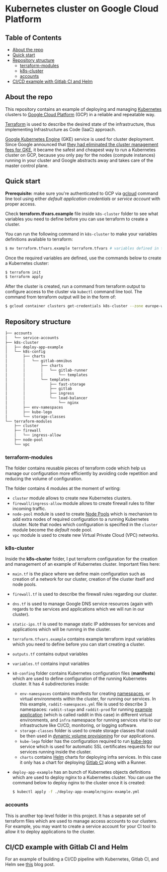 # Kubernetes cluster on Google Cloud Platform

## Table of Contents
* [About the repo](#about-the-repo)
* [Quick start](#quick-start)
* [Repository structure](#repository-structure)
   * [terraform-modules](#terraform-modules)
   * [k8s-cluster](#k8s-cluster)
   * [accounts](#accounts)
* [CI/CD example with Gitlab CI and Helm](#cicd-example-with-gitlab-ci-and-helm)

## About the repo
This repository contains an example of deploying and managing [Kubernetes](https://kubernetes.io/) clusters to [Google Cloud Platform](https://cloud.google.com/) (GCP) in a reliable and repeatable way.

[Terraform](https://www.terraform.io/) is used to describe the desired state of the infrastructure, thus implementing Infrastructure as Code (IaaC) approach.

[Google Kubernetes Engine](https://cloud.google.com/kubernetes-engine/) (GKE) service is used for cluster deployment. Since Google announced that [they had eliminated the cluster management fees for GKE](https://cloudplatform.googleblog.com/2017/11/Cutting-Cluster-Management-Fees-on-Google-Kubernetes-Engine.html),
it became the safest and cheapest way to run a Kubernetes cluster on GCP, because you only pay for the nodes (compute instances) running in your cluster and Google abstracts away and takes care of the master control plane.  


## Quick start
**Prerequisite:** make sure you're authenticated to GCP via [gcloud](https://cloud.google.com/sdk/gcloud/) command line tool using either _default application credentials_ or _service account_ with proper access.

Check **terraform.tfvars.example** file inside `k8s-cluster` folder to see what variables you need to define before you can use terraform to create a cluster.

You can run the following command in `k8s-cluster` to make your variables definitions available to terraform:
```bash
$ mv terraform.tfvars.example terraform.tfvars # variables defined in terraform.tfvars will be automatically picked up by terraform during the run
```

Once the required variables are defined, use the commands below to create a Kubernetes cluster:
```bash
$ terraform init
$ terraform apply
```

After the cluster is created, run a command from terraform output to configure access to the cluster via `kubectl` command line tool. The command from terraform output will be in the form of:

```bash
$ gcloud container clusters get-credentials k8s-cluster --zone europe-west1-b --project example-123456
```


## Repository structure
```bash
├── accounts
│   └── service-accounts
├── k8s-cluster
│   ├── deploy-app-example
│   └── k8s-config
│       ├── charts
│       │   └── gitlab-omnibus
│       │       ├── charts
│       │       │   └── gitlab-runner
│       │       │       └── templates
│       │       └── templates
│       │           ├── fast-storage
│       │           ├── gitlab
│       │           ├── ingress
│       │           └── load-balancer
│       │               └── nginx
│       ├── env-namespaces
│       ├── kube-lego
│       └── storage-classes
└── terraform-modules
    ├── cluster
    ├── firewall
    │   └── ingress-allow
    ├── node-pool
    └── vpc
```

### terraform-modules
The folder contains reusable pieces of terraform code which help us manage our configuration more efficiently by avoiding code repetition and reducing the volume of configuration.

The folder contains 4 modules at the moment of writing:

* `cluster` module allows to create new Kubernetes clusters.
* `firewall/ingress-allow` module allows to create firewall rules to filter incoming traffic.
* `node-pool` module is used to create [Node Pools](https://cloud.google.com/kubernetes-engine/docs/concepts/node-pools) which is mechanism to add extra nodes of required configuration to a running Kubernetes cluster. Note that nodes which configuration is specified in the `cluster` module become the _default_ node pool.  
* `vpc` module is used to create new Virtual Private Cloud (VPC) networks.

### k8s-cluster
Inside the **k8s-cluster** folder, I put terraform configuration for the creation and management of an example of Kubernetes cluster.
Important files here:

* `main.tf` is the place where we define main configuration such as creation of a network for our cluster, creation of the cluster itself and node pools.
* `firewall.tf` is used to describe the firewall rules regarding our cluster.
* `dns.tf` is used to manage Google DNS service resources (again with regards to the services and applications which we will run in our cluster).
* `static-ips.tf` is used to manage static IP addresses for services and applications which will be running in the cluster.
* `terraform.tfvars.example` contains example terraform input variables which you need to define before you can start creating a cluster.
* `outputs.tf` contains output variables
* `variables.tf` contains input variables

* `k8-confing` folder contains Kubernetes configuration files (**manifests**) which are used to define configuration of the running Kubernetes cluster.
It has 4 subdirectories inside:
    * `env-namespaces` contains manifests for creating [namespaces](https://kubernetes.io/docs/concepts/overview/working-with-objects/namespaces/), or virtual environments within the cluster, for running our services. In this example, `raddit-namespaces.yml` file is used to describe 3 namespaces: `raddit-stage` and `raddit-prod` for running [example application](https://github.com/Artemmkin/kubernetes-gitlab-example) (which is called raddit in this case) in different virtual environments, and `infra` namespace for running services vital to our infrastructure like CI/CD, monitoring, or logging software.
    * `storage-classes` folder is used to create storage classes that could be then used in [dynamic volume provisioning](http://blog.kubernetes.io/2017/03/dynamic-provisioning-and-storage-classes-kubernetes.html) for our applications.
    * `kube-lego` folder has the configuration required to run [kube-lego](https://github.com/jetstack/kube-lego) service which is used for automatic SSL certificates requests for our services running inside the cluster.
    * `charts` contains [Helm](https://github.com/kubernetes/helm) charts for deploying infra services. In this case it only has a chart for deploying [Gitlab CI](https://about.gitlab.com/features/gitlab-ci-cd/) along with a Runner.

* `deploy-app-example` has an bunch of Kubernetes objects definitions which are used to deploy nginx to a Kubernetes cluster. You can use the command below to deploy nginx to the cluster once it is created:
	```bash
	$ kubectl apply -f ./deploy-app-example/nginx-example.yml
	```

### accounts
This is another top level folder in this project. It has a separate set of terraform files which are used to manage access accounts to our clusters. For example, you may want to create a service account for your CI tool to allow it to deploy applications to the cluster.

## CI/CD example with Gitlab CI and Helm
For an example of building a CI/CD pipeline with Kubernetes, Gitlab CI, and Helm see [this](http://artemstar.com/2018/01/15/cicd-with-kubernetes-and-gitlab/) blog post.
